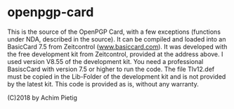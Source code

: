 # openpgp-card
This is the source of the OpenPGP Card, with a few exceptions (functions under NDA, described in the source). It can be compiled and loaded into an BasicCard 7.5 from Zeitcontrol (www.basiccard.com). It was developed with the free development kit from Zeitcontrol, provided at the address above. I used version V8.55 of the development kit. You need a professional BasiscCard with version 7.5 or higher to run the code. The file Tlv12.def must be copied in the Lib-Folder of the development kit and is not provided by the latest kit. This code is provided as is, without any warranty.

(C)2018 by Achim Pietig

